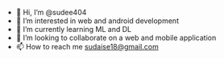 - 👋 Hi, I’m @sudee404
- 👀 I’m interested in web and android development
- 🌱 I’m currently learning ML and DL
- 💞️ I’m looking to collaborate on a web and mobile application
- 📫 How to reach me sudaise18@gmail.com

<!---
sudee404/sudee404 is a ✨ special ✨ repository because its `README.md` (this file) appears on your GitHub profile.
You can click the Preview link to take a look at your changes.
--->
